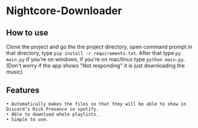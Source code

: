 # Nightcore-Downloader

## How to use
Clone the project and go the the project directory, open command prompt in that directory, type `pip install -r requirements.txt`. After that type `py main.py` if you're on windows, if you're on mac/linux type `python main.py`. (Don't worry if the app shows "Not responding" it is just downloading the music)

## Features
```
• Automatically makes the files so that they will be able to show in Discord's Rich Presence in spotify.
• Able to download whole playlists.
• Simple to use.
```